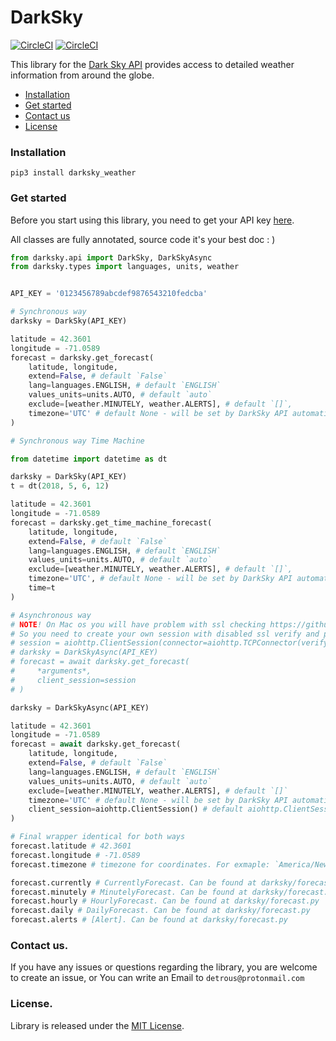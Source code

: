 DarkSky 
==========

[![CircleCI](https://circleci.com/gh/Detrous/darksky/tree/master.svg?style=svg)](https://circleci.com/gh/Detrous/darksky/tree/master) [![CircleCI](https://codecov.io/gh/detrous/darksky/branch/master/graph/badge.svg)](https://codecov.io/gh/detrous/darksky/tree/master)

This  library for the [Dark Sky
API](https://darksky.net/dev/docs) provides access to detailed
weather information from around the globe.

* [Installation](#installation)
* [Get started](#get-started)
* [Contact us](#contact-us)
* [License](#license)


### Installation
```
pip3 install darksky_weather
```

### Get started

Before you start using this library, you need to get your API key
[here](https://darksky.net/dev/register).

All classes are fully annotated, source code it's your best doc : )

```python
from darksky.api import DarkSky, DarkSkyAsync
from darksky.types import languages, units, weather


API_KEY = '0123456789abcdef9876543210fedcba'

# Synchronous way
darksky = DarkSky(API_KEY)

latitude = 42.3601
longitude = -71.0589
forecast = darksky.get_forecast(
    latitude, longitude,
    extend=False, # default `False`
    lang=languages.ENGLISH, # default `ENGLISH`
    values_units=units.AUTO, # default `auto`
    exclude=[weather.MINUTELY, weather.ALERTS], # default `[]`,
    timezone='UTC' # default None - will be set by DarkSky API automatically
)

# Synchronous way Time Machine 

from datetime import datetime as dt

darksky = DarkSky(API_KEY)
t = dt(2018, 5, 6, 12)

latitude = 42.3601
longitude = -71.0589
forecast = darksky.get_time_machine_forecast(
    latitude, longitude,
    extend=False, # default `False`
    lang=languages.ENGLISH, # default `ENGLISH`
    values_units=units.AUTO, # default `auto`
    exclude=[weather.MINUTELY, weather.ALERTS], # default `[]`,
    timezone='UTC', # default None - will be set by DarkSky API automatically
    time=t
)

# Asynchronous way
# NOTE! On Mac os you will have problem with ssl checking https://github.com/aio-libs/aiohttp/issues/2822
# So you need to create your own session with disabled ssl verify and pass it into the get_forecast
# session = aiohttp.ClientSession(connector=aiohttp.TCPConnector(verify_ssl=False))
# darksky = DarkSkyAsync(API_KEY)
# forecast = await darksky.get_forecast(
#     *arguments*,
#     client_session=session
# )

darksky = DarkSkyAsync(API_KEY)

latitude = 42.3601
longitude = -71.0589
forecast = await darksky.get_forecast(
    latitude, longitude,
    extend=False, # default `False`
    lang=languages.ENGLISH, # default `ENGLISH`
    values_units=units.AUTO, # default `auto`
    exclude=[weather.MINUTELY, weather.ALERTS], # default `[]`
    timezone='UTC' # default None - will be set by DarkSky API automatically,
    client_session=aiohttp.ClientSession() # default aiohttp.ClientSession()
)

# Final wrapper identical for both ways
forecast.latitude # 42.3601
forecast.longitude # -71.0589
forecast.timezone # timezone for coordinates. For exmaple: `America/New_York`

forecast.currently # CurrentlyForecast. Can be found at darksky/forecast.py
forecast.minutely # MinutelyForecast. Can be found at darksky/forecast.py
forecast.hourly # HourlyForecast. Can be found at darksky/forecast.py
forecast.daily # DailyForecast. Can be found at darksky/forecast.py
forecast.alerts # [Alert]. Can be found at darksky/forecast.py
```

### Contact us.

If you have any issues or questions regarding the library, you are welcome to create an issue, or
You can write an Email to `detrous@protonmail.com`


### License.

Library is released under the [MIT License](./LICENSE).

